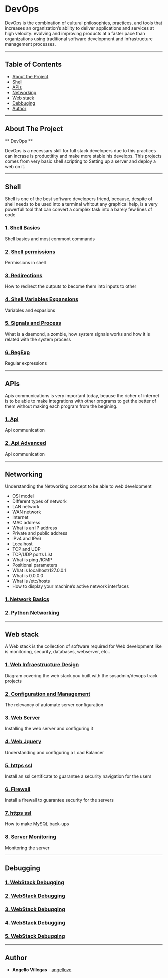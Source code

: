 # DevOps

DevOps is the combination of cultural philosophies, practices, and tools that increases an organization’s ability to deliver applications and services at high velocity: evolving and improving products at a faster pace than organizations using traditional software development and infrastructure management processes.

---

<!-- TABLE OF CONTENTS -->
## Table of Contents

* [About the Project](#about-the-project)
* [Shell](#shell)
* [APIs](#APIs)
* [Networking](#networking)
* [Web stack](#web-stack)
* [Debbuging](#debugging)
* [Author](#author)

---

## About The Project
** DevOps **

DevOps is a necessary skill for full stack developers due to this practices can incrase is productitity and make more stable his develops. This projects comes from very basic shell scripting to Setting up a server and deploy a web on it.

---

## Shell
Shell is one of the best software developers friend, because, despite of shell needs to be used into a terminal whitout any graphical help, is a very powerfull tool that can convert a complex task into a barely few lines of code

### [1. Shell Basics](./0x00-shell_basics)
Shell basics and most commont commands 

### [2. Shell permissions](./0x01-shell_permissions)
Permissions in shell

### [3. Redirections](./0x02-shell_redirections)
How to redirect the outputs to become them into inputs to other

### [4. Shell Variables Expansions](./0x03-shell_variables_expansions)
Variables and expasions

### [5. Signals and Process](./0x05-processes_and_signals)
What is a daemond, a zombie, how system signals works and how it is related with the system process

### [6. RegExp](./0x06-regular_expressions)
Regular expressions

---

## APIs
Apis communications is very important today, beause the richer of internet is to be able to make integrations with other programs to get the better of them without making each program from the begining.

### [1. Api](./0x15-api)
Api communication

### [2. Api Advanced](./0x16-api_advanced)
Api communication

---

## Networking
Understanding the Networking concept to be able to web development
* OSI model
* Different types of network
* LAN network
* WAN network
* Internet
* MAC address
* What is an IP address
* Private and public address
* IPv4 and IPv6
* Localhost
* TCP and UDP
* TCP/UDP ports List
* What is ping /ICMP
* Positional parameters
* What is localhost/127.0.0.1
* What is 0.0.0.0
* What is /etc/hosts
* How to display your machine’s active network interfaces
### [1. Network Basics](./0x07-networking_basics)
### [2. Python Networking](./0x08-networking_basics_2)

---

## Web stack
A Web stack is the collection of software required for Web development like is monitoring, security, databases, webserver, etc..

### [1. Web Infraestructure Design](./0x09-web_infrastructure_design)
Diagram covering the web stack you built with the sysadmin/devops track projects

### [2. Configuration and Management](./0x0A-configuration_management)
The relevancy of automate server configuration

### [3. Web Server](./0x0C-web_server)
Installing the web server and configuring it

### [4. Web Jquery](./0x0F-load_balancer)
Understanding and configuring a Load Balancer

### [5. https ssl](./0x10-https_ssl)
Install an ssl certificate to guarantee a security navigation for the users

### [6. Firewall](./0x13-firewall)
Install a firewall to guarantee security for the servers

### [7. https ssl](./0x14-mysql)
How to make MySQL back-ups

### [8. Server Monitoring](./0x18-webstack_monitoring)
Monitoring the server

---

## Debugging
### [1. WebStack Debugging](./0x0D-web_stack_debugging_0)
### [2. WebStack Debugging](./0x0E-web_stack_debugging_1)
### [3. WebStack Debugging](./0x12-web_stack_debugging_2)
### [4. WebStack Debugging](./0x17-web_stack_debugging_3)
### [5. WebStack Debugging](./0x1B-web_stack_debugging_4)

---

## Author
* **Angello Villegas** - [angellovc](https://github.com/angellovc)
